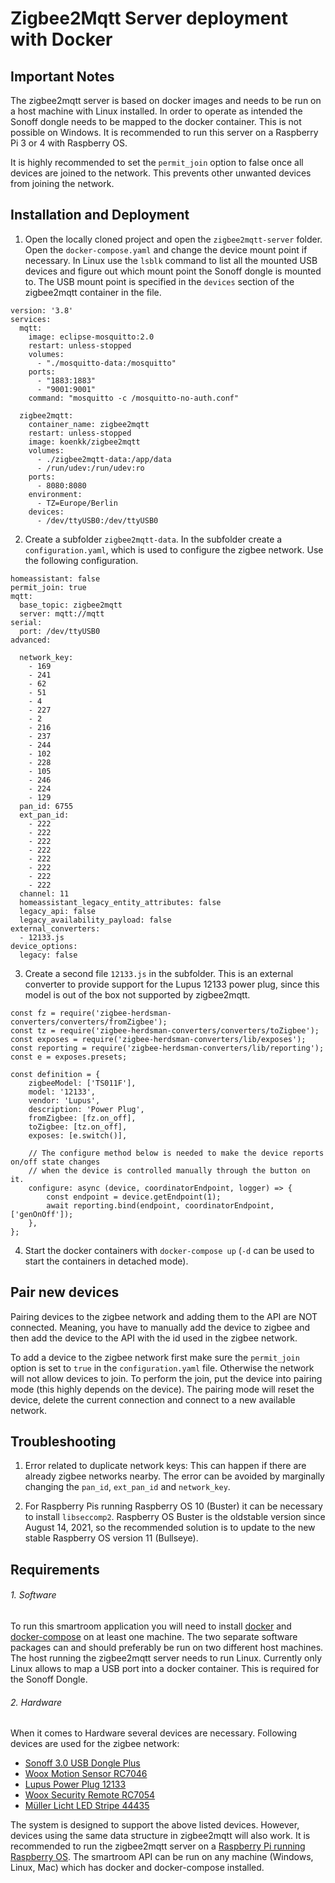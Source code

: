# Zigbee2Mqtt Server deployment with Docker
## Important Notes
The zigbee2mqtt server is based on docker images and needs to be run on a host machine with Linux installed. In order to operate as intended the Sonoff dongle needs to be mapped to the docker container. This is not possible on Windows. It is recommended to run this server on a Raspberry Pi 3 or 4 with Raspberry OS.

It is highly recommended to set the ```permit_join``` option to false once all devices are joined to the network. This prevents other unwanted devices from joining the network.

## Installation and Deployment
1. Open the locally cloned project and open the ```zigbee2mqtt-server``` folder. Open the ```docker-compose.yaml``` and change the device mount point if necessary. In Linux use the ```lsblk``` command to list all the mounted USB devices and figure out which mount point the Sonoff dongle is mounted to. The USB mount point is specified in the ```devices``` section of the zigbee2mqtt container in the file.

```
version: '3.8'
services:
  mqtt:
    image: eclipse-mosquitto:2.0
    restart: unless-stopped
    volumes:
      - "./mosquitto-data:/mosquitto"
    ports:
      - "1883:1883"
      - "9001:9001"
    command: "mosquitto -c /mosquitto-no-auth.conf"

  zigbee2mqtt:
    container_name: zigbee2mqtt
    restart: unless-stopped
    image: koenkk/zigbee2mqtt
    volumes:
      - ./zigbee2mqtt-data:/app/data
      - /run/udev:/run/udev:ro
    ports:
      - 8080:8080
    environment:
      - TZ=Europe/Berlin
    devices:
      - /dev/ttyUSB0:/dev/ttyUSB0
```

2. Create a subfolder ```zigbee2mqtt-data```. In the subfolder create a ```configuration.yaml```, which is used to configure the zigbee network. Use the following configuration.

```
homeassistant: false
permit_join: true
mqtt:
  base_topic: zigbee2mqtt
  server: mqtt://mqtt
serial:
  port: /dev/ttyUSB0
advanced:

  network_key:
    - 169
    - 241
    - 62
    - 51
    - 4
    - 227
    - 2
    - 216
    - 237
    - 244
    - 102
    - 228
    - 105
    - 246
    - 224
    - 129
  pan_id: 6755
  ext_pan_id:
    - 222
    - 222
    - 222
    - 222
    - 222
    - 222
    - 222
    - 222
  channel: 11
  homeassistant_legacy_entity_attributes: false
  legacy_api: false
  legacy_availability_payload: false
external_converters:
  - 12133.js
device_options:
  legacy: false
```

3. Create a second file ```12133.js``` in the subfolder. This is an external converter to provide support for the Lupus 12133 power plug, since this model is out of the box not supported by zigbee2mqtt. 

```
const fz = require('zigbee-herdsman-converters/converters/fromZigbee');
const tz = require('zigbee-herdsman-converters/converters/toZigbee');
const exposes = require('zigbee-herdsman-converters/lib/exposes');
const reporting = require('zigbee-herdsman-converters/lib/reporting');
const e = exposes.presets;

const definition = {
    zigbeeModel: ['TS011F'],
    model: '12133',
    vendor: 'Lupus',
    description: 'Power Plug',
    fromZigbee: [fz.on_off],
    toZigbee: [tz.on_off],
    exposes: [e.switch()],

    // The configure method below is needed to make the device reports on/off state changes
    // when the device is controlled manually through the button on it.
    configure: async (device, coordinatorEndpoint, logger) => {
        const endpoint = device.getEndpoint(1);
        await reporting.bind(endpoint, coordinatorEndpoint, ['genOnOff']);
    },
};
```

4. Start the docker containers with ```docker-compose up``` (```-d``` can be used to start the containers in detached mode). 

## Pair new devices
Pairing devices to the zigbee network and adding them to the API are NOT connected. Meaning, you have to manually add the device to zigbee and then add the device to the API with the id used in the zigbee network. 

To add a device to the zigbee network first make sure the ```permit_join``` option is set to ```true``` in the ```configuration.yaml``` file. Otherwise the network will not allow devices to join. To perform the join, put the device into pairing mode (this highly depends on the device). The pairing mode will reset the device, delete the current connection and connect to a new available network. 

## Troubleshooting
1. Error related to duplicate network keys:
   This can happen if there are already zigbee networks nearby. The error can be avoided by marginally changing the ```pan_id```, ```ext_pan_id``` and ```network_key```. 
   
2. For Raspberry Pis running Raspberry OS 10 (Buster) it can be necessary to install ```libseccomp2```. Raspberry OS Buster is the oldstable version since August 14, 2021, so the recommended solution is to update to the new stable Raspberry OS version 11 (Bullseye).




## Requirements
###### 1.	Software
To run this smartroom application you will need to install [docker](https://docs.docker.com/get-docker/) and [docker-compose](https://docs.docker.com/compose/install/) on at least one machine. The two separate software packages can and should preferably be run on two different host machines. The host running the zigbee2mqtt server needs to run Linux. Currently only Linux allows to map a USB port into a docker container. This is required for the Sonoff Dongle. 

###### 2.	Hardware
When it comes to Hardware several devices are necessary. Following devices are used for the zigbee network:
- [Sonoff 3.0 USB Dongle Plus](https://sonoff.tech/product/diy-smart-switch/sonoff-zigbee-dongle-plus-efr32mg21/)
- [Woox Motion Sensor RC7046](https://wooxhome.com/woox-r7046-smart-pir-motion-sensor-p46)
- [Lupus Power Plug 12133](https://www.reichelt.at/at/de/funksteckdose-zigbee-ls-12133-p282353.html?r=1)
- [Woox Security Remote RC7054](https://wooxhome.com/products-c10/security-c6/woox-r7054-smart-remote-control-p53)
- [Müller Licht LED Stripe 44435](https://www.amazon.de/M%C3%BCller-Licht-1800-6500K-Beleuchtung-vorprogrammierte-Lichtszenen/dp/B07ZPDPST1)

The system is designed to support the above listed devices. However, devices using the same data structure in zigbee2mqtt will also work. 
It is recommended to run the zigbee2mqtt server on a [Raspberry Pi running Raspberry OS](https://www.raspberrypi.com/documentation/computers/getting-started.html). 
The smartroom API can be run on any machine (Windows, Linux, Mac) which has docker and docker-compose installed. 
